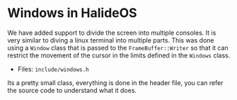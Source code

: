 # Windows in HalideOS

We have added support to divide the screen into multiple consoles. It is very similar to diving a linux terminal into multiple parts. This was done using a `Window` class that is passed to the `FrameBuffer::Writer` so that it can restrict the movement of the cursor in the limits defined in the `Windows` class.

* Files: `include/windows.h`

Its a pretty small class, everything is done in the header file, you can refer the source code to understand what it does.